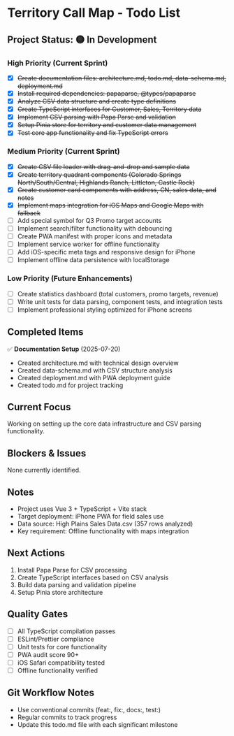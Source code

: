 # Territory Call Map - Todo List

## Project Status: 🟡 In Development

### High Priority (Current Sprint)
- [x] ~~Create documentation files: architecture.md, todo.md, data-schema.md, deployment.md~~
- [x] ~~Install required dependencies: papaparse, @types/papaparse~~
- [x] ~~Analyze CSV data structure and create type definitions~~
- [x] ~~Create TypeScript interfaces for Customer, Sales, Territory data~~
- [x] ~~Implement CSV parsing with Papa Parse and validation~~
- [x] ~~Setup Pinia store for territory and customer data management~~
- [x] ~~Test core app functionality and fix TypeScript errors~~

### Medium Priority (Current Sprint)
- [x] ~~Create CSV file loader with drag-and-drop and sample data~~
- [x] ~~Create territory quadrant components (Colorado Springs North/South/Central, Highlands Ranch, Littleton, Castle Rock)~~
- [x] ~~Create customer card components with address, CN, sales data, and notes~~
- [x] ~~Implement maps integration for iOS Maps and Google Maps with fallback~~
- [ ] Add special symbol for Q3 Promo target accounts
- [ ] Implement search/filter functionality with debouncing
- [ ] Create PWA manifest with proper icons and metadata
- [ ] Implement service worker for offline functionality
- [ ] Add iOS-specific meta tags and responsive design for iPhone
- [ ] Implement offline data persistence with localStorage

### Low Priority (Future Enhancements)
- [ ] Create statistics dashboard (total customers, promo targets, revenue)
- [ ] Write unit tests for data parsing, component tests, and integration tests
- [ ] Implement professional styling optimized for iPhone screens

## Completed Items
✅ **Documentation Setup** (2025-07-20)
- Created architecture.md with technical design overview
- Created data-schema.md with CSV structure analysis
- Created deployment.md with PWA deployment guide
- Created todo.md for project tracking

## Current Focus
Working on setting up the core data infrastructure and CSV parsing functionality.

## Blockers & Issues
None currently identified.

## Notes
- Project uses Vue 3 + TypeScript + Vite stack
- Target deployment: iPhone PWA for field sales use
- Data source: High Plains Sales Data.csv (357 rows analyzed)
- Key requirement: Offline functionality with maps integration

## Next Actions
1. Install Papa Parse for CSV processing
2. Create TypeScript interfaces based on CSV analysis
3. Build data parsing and validation pipeline
4. Setup Pinia store architecture

## Quality Gates
- [ ] All TypeScript compilation passes
- [ ] ESLint/Prettier compliance
- [ ] Unit tests for core functionality
- [ ] PWA audit score 90+
- [ ] iOS Safari compatibility tested
- [ ] Offline functionality verified

## Git Workflow Notes
- Use conventional commits (feat:, fix:, docs:, test:)
- Regular commits to track progress
- Update this todo.md file with each significant milestone